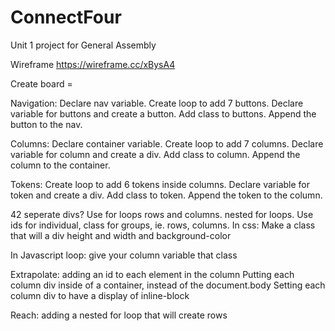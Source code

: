 # ConnectFour
Unit 1 project for General Assembly

Wireframe
https://wireframe.cc/xBysA4

Create board =

Navigation:
Declare nav variable.
Create loop to add 7 buttons.
Declare variable for buttons and create a button.
Add class to buttons.
Append the button to the nav.

Columns:
Declare container variable.
Create loop to add 7 columns.
Declare variable for column and create a div.
Add class to column.
Append the column to the container.

Tokens:
Create loop to add 6 tokens inside columns.
Declare variable for token and create a div.
Add class to token.
Append the token to the column.

42 seperate divs? Use for loops
rows and columns. nested for loops.
Use ids for individual, class for groups, ie. rows, columns.
In css:
Make a class that will a div height and width and background-color

In Javascript loop:
give your column variable that class

Extrapolate:
adding an id to each element in the column
Putting each column div inside of a container, instead of the document.body
Setting each column div to have a display of inline-block

Reach:
adding a nested for loop that will create rows
